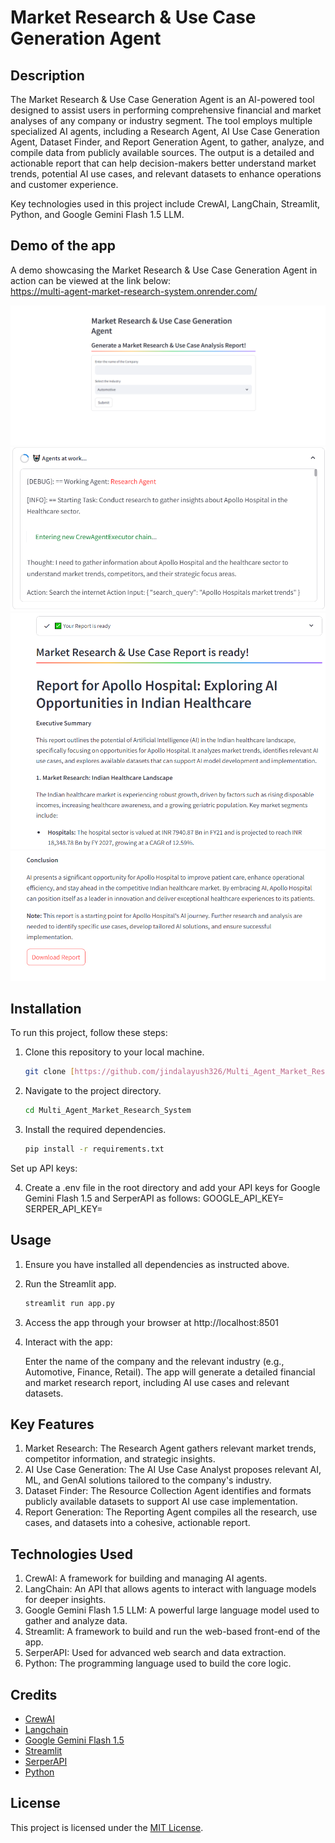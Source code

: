 # Market Research & Use Case Generation Agent

## Description

The Market Research & Use Case Generation Agent is an AI-powered tool designed to assist users in performing comprehensive financial and market analyses of any company or industry segment. The tool employs multiple specialized AI agents, including a Research Agent, AI Use Case Generation Agent, Dataset Finder, and Report Generation Agent, to gather, analyze, and compile data from publicly available sources. The output is a detailed and actionable report that can help decision-makers better understand market trends, potential AI use cases, and relevant datasets to enhance operations and customer experience.

Key technologies used in this project include CrewAI, LangChain, Streamlit, Python, and Google Gemini Flash 1.5 LLM.

## Demo of the app
A demo showcasing the Market Research & Use Case Generation Agent in action can be viewed at the link below:   
https://multi-agent-market-research-system.onrender.com/

<img src="https://github.com/jindalayush326/Multi_Agent_Market_Research_System/blob/main/image/Screenshot%20(5606).png"/>
<img src="https://github.com/jindalayush326/Multi_Agent_Market_Research_System/blob/main/image/Screenshot%20(5607).png"/>
<img src="https://github.com/jindalayush326/Multi_Agent_Market_Research_System/blob/main/image/Screenshot%20(5608).png"/>
<img src="https://github.com/jindalayush326/Multi_Agent_Market_Research_System/blob/main/image/Screenshot%20(5609).png"/>

## Installation

To run this project, follow these steps:

1. Clone this repository to your local machine.
   ```bash
   git clone [https://github.com/jindalayush326/Multi_Agent_Market_Research_System.git]
   ```

2. Navigate to the project directory.
   ```bash
   cd Multi_Agent_Market_Research_System
   ```

3. Install the required dependencies.
   ```bash
   pip install -r requirements.txt
   ```

Set up API keys:

4. Create a .env file in the root directory and add your API keys for Google Gemini Flash 1.5 and SerperAPI as follows:
   GOOGLE_API_KEY=<your-google-api-key>
   SERPER_API_KEY=<your-serper-api-key>

## Usage

1. Ensure you have installed all dependencies as instructed above.

2. Run the Streamlit app.
   ```bash
   streamlit run app.py
   ```

3. Access the app through your browser at http://localhost:8501

4. Interact with the app:

   Enter the name of the company and the relevant industry (e.g., Automotive, Finance, Retail).
   The app will generate a detailed financial and market research report, including AI use cases and relevant datasets.

## Key Features
1. Market Research: The Research Agent gathers relevant market trends, competitor information, and strategic insights.
2. AI Use Case Generation: The AI Use Case Analyst proposes relevant AI, ML, and GenAI solutions tailored to the company's industry.
3. Dataset Finder: The Resource Collection Agent identifies and formats publicly available datasets to support AI use case implementation.
4. Report Generation: The Reporting Agent compiles all the research, use cases, and datasets into a cohesive, actionable report.

## Technologies Used
1. CrewAI: A framework for building and managing AI agents.
2. LangChain: An API that allows agents to interact with language models for deeper insights.
3. Google Gemini Flash 1.5 LLM: A powerful large language model used to gather and analyze data.
4. Streamlit: A framework to build and run the web-based front-end of the app.
5. SerperAPI: Used for advanced web search and data extraction.
6. Python: The programming language used to build the core logic.

## Credits

- [CrewAI](https://www.crewai.com/)
- [Langchain](https://www.langchain.com/)
- [Google Gemini Flash 1.5](https://deepmind.google/technologies/gemini/flash/)
- [Streamlit](https://streamlit.io/)
- [SerperAPI](https://serper.dev/)
- [Python](https://www.python.org/)

## License

This project is licensed under the [MIT License](LICENSE).
```
